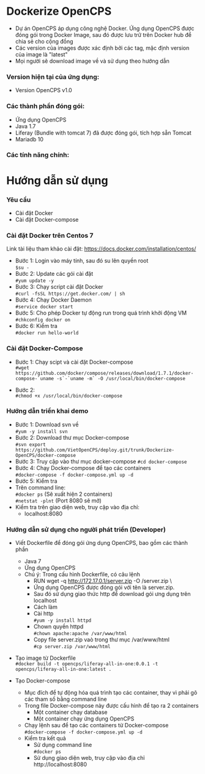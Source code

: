 # Dockerize OpenCPS  
* Dự án OpenCPS áp dụng công nghệ Docker. Ứng dụng OpenCPS được đóng gói trong Docker Image, sau đó được lưu trữ trên Docker hub để chia sẻ cho cộng đồng  
* Các version của images được xác định bởi các tag, mặc định version của image là "latest"  
* Mọi người sẽ download image về và sử dụng theo hướng dẫn  

### Version hiện tại của ứng dụng:  
* Version OpenCPS v1.0   

### Các thành phần đóng gói:  
* Ứng dụng OpenCPS
* Java 1.7  
* Liferay (Bundle with tomcat 7) đã được đóng gói, tích hợp sẵn Tomcat  
* Mariadb 10  

### Các tính năng chính:  


# Hướng dẫn sử dụng  

### Yêu cầu  
* Cài đặt Docker  
* Cài đặt Docker-compose  

### Cài đặt Docker trên Centos 7  
Link tài liệu tham khảo cài đặt: https://docs.docker.com/installation/centos/  
* Bước 1: Login vào máy tính, sau đó su lên quyền root  
  ```$su -```  
* Bước 2: Update các gói cài đặt  
  ```#yum update -y```  
* Bước 3: Chạy script cài đặt Docker  
  ```#curl -fsSL https://get.docker.com/ | sh```  
* Bước 4: Chạy Docker Daemon  
  ```#service docker start```  
* Bước 5: Cho phép Docker tự động run trong quá trình khởi động VM  
  ```#chkconfig docker on```  
* Bước 6: Kiểm tra  
  ```#docker run hello-world```  

### Cài đặt Docker-Compose  
* Bước 1: Chạy scipt và cài đặt Docker-compose  
  ```#wget https://github.com/docker/compose/releases/download/1.7.1/docker-compose-`uname -s`-`uname -m` -O /usr/local/bin/docker-compose```   

* Bước 2:  
  ```#chmod +x /usr/local/bin/docker-compose```  

### Hướng dẫn triển khai demo  
* Bước 1: Download svn về  
  ```#yum -y install svn```  
* Bước 2: Download thư mục Docker-compose  
  ```#svn export https://github.com/VietOpenCPS/deploy.git/trunk/Dockerize-OpenCPS/docker-compose```  
* Bước 3: Truy cập vào thư mục docker-compose
  ```#cd docker-compose```
* Bước 4: Chạy Docker-compose để tạo các containers  
  ```#docker-compose -f docker-compose.yml up -d```  
* Bước 5: Kiểm tra  
 * Trên command line:  
   ```#docker ps```               (Sẽ xuất hiện 2 containers)  
   ```#netstat -plnt```           (Port 8080 sẽ mở)  
 * Kiểm tra trên giao diện web, truy cập vào địa chỉ:  
   * localhost:8080  

### Hướng dẫn sử dụng cho người phát triển (Developer)  
* Viết Dockerfile để đóng gói ứng dụng OpenCPS, bao gồm các thành phần   
    *  Java 7  
    *  Ứng dụng OpenCPS  
  * Chú ý: Trong cấu hình Dockerfile, có câu lệnh  
    *  RUN wget -q http://172.17.0.1/server.zip -O /server.zip \   
    *  Ứng dụng OpenCPS được đóng gói với tên là server.zip.   
    *  Sau đó sử dụng giao thức http để download gói ưng dụng trên localhost   
    *  Cách làm  
      *  Cài http  
         ```#yum -y install httpd```   
      * Chown quyền httpd  
         ```#chown apache:apache /var/www/html```  
      * Copy file server.zip vaò trong thư mục /var/www/html   
         ```#cp server.zip /var/www/html```   

* Tạo image từ Dockerfile   
  ```#docker build -t opencps/liferay-all-in-one:0.0.1 -t opencps/liferay-all-in-one:latest .```   
* Tạo Docker-compose   
  * Mục đích để tự động hóa quá trình tạo các container, thay vì phải gõ các tham số bằng command line   
  * Trong file Docker-compose này được cấu hình để tạo ra 2 containers  
    * Một container chạy database  
    * Một container chạy ứng dụng OpenCPS  
  * Chạy lệnh sau để tạo các containers từ Docker-compose  
    ```#docker-compose -f docker-compose.yml up -d```  
  * Kiểm tra kết quả   
    * Sử dụng command line   
      ```#docker ps```   
    * Sử dụng giao diện web, truy cập vào địa chỉ  
      http://localhost:8080   
